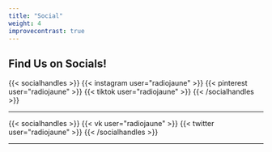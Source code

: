 ```yaml
---
title: "Social"
weight: 4
improvecontrast: true
---
```


## Find Us on Socials!

{{< socialhandles >}}
    {{< instagram user="radiojaune" >}}
    {{< pinterest user="radiojaune" >}}
    {{< tiktok user="radiojaune" >}}
{{< /socialhandles >}}

---

{{< socialhandles >}}
    {{< vk user="radiojaune" >}}
    {{< twitter user="radiojaune" >}}
{{< /socialhandles >}}

---
